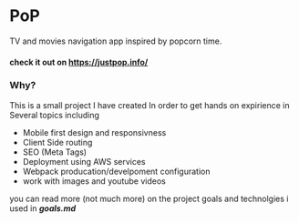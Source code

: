 # PoP
TV and movies navigation app inspired by popcorn time.
#### check it out on **https://justpop.info/**

### Why?
This is a small project I have created In order to get hands on expirience in Several topics including
- Mobile first design and responsivness
- Client Side routing
- SEO (Meta Tags)
- Deployment using AWS services
- Webpack producation/develpoment configuration
- work with images and youtube videos

you can read more (not much more) on the project goals and technolgies i used in  ***goals.md***
